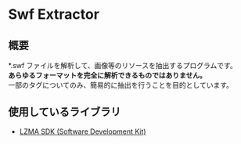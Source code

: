 # Swf Extractor

## 概要

*.swf ファイルを解析して、画像等のリソースを抽出するプログラムです。  
**あらゆるフォーマットを完全に解析できるものではありません。**  
一部のタグについてのみ、簡易的に抽出を行うことを目的としています。


## 使用しているライブラリ
* [LZMA SDK (Software Development Kit)](http://www.7-zip.org/sdk.html)

